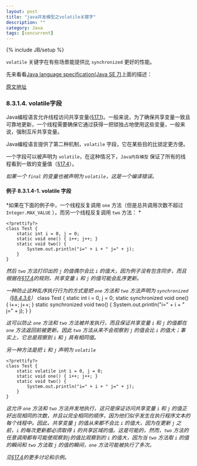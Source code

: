 ```yaml
---
layout: post
title: "java并发模型之volatile关键字"
description: ""
category: Java
tags: [concurrent]
---
```

{% include JB/setup %}

`volatile` 关键字在有些场景能提供比 `synchronized` 更好的性能。

先来看看[Java language specification(Java SE 7)](http://docs.oracle.com/javase/specs/jls/se7/html/index.html)上面的描述：

[原文地址](http://docs.oracle.com/javase/specs/jls/se7/html/jls-8.html#jls-8.3.1.4)


### 8.3.1.4. volatile字段

Java编程语言允许线程访问共享变量([§17.1](http://docs.oracle.com/javase/specs/jls/se7/html/jls-17.html#jls-17.1))。一般来说，为了确保共享变量一致且可靠地更新，一个线程需要确保它通过获得一把锁独占地使用这些变量，一般来说，强制互斥共享变量。

Java编程语言提供了第二种机制，`volatile` 字段，它在某些目的比锁定更方便。

一个字段可以被声明为 `volatile`，在这种情况下，`Java内存模型` 保证了所有的线程看到一致的变量值（[§17.4](http://docs.oracle.com/javase/specs/jls/se7/html/jls-17.html#jls-17.4)）。

*如果一个 `final` 的变量也被声明为 `volatile`，这是一个编译错误。*

#### 例子 8.3.1.4-1. volatile 字段

*如果在下面的例子中，一个线程反复调用 `one` 方法（但是总共调用次数不超过 `Integer.MAX_VALUE` ），而另一个线程反复调用 `two` 方法： *

    <?prettify?>
    class Test {
        static int i = 0, j = 0;
        static void one() { i++; j++; }
        static void two() {
            System.out.println("i=" + i + " j=" + j);
        }
    }

*然后 `two` 方法打印出的 `j` 的值偶尔会比 `i` 的值大，因为例子没有包含同步，而且根据在[§17.4](http://docs.oracle.com/javase/specs/jls/se7/html/jls-17.html#jls-17.4)的规则，共享变量 `i` 和 `j` 的值可能会乱序更新。*

*一种防止这种乱序执行行为的方式是把 `one` 方法和 `two` 方法声明为 `synchronized`（[§8.4.3.6](http://docs.oracle.com/javase/specs/jls/se7/html/jls-8.html#jls-8.4.3.6)）*
    <?prettify?>
    class Test {
        static int i = 0, j = 0;
        static synchronized void one() { i++; j++; }
        static synchronized void two() {
            System.out.println("i=" + i + " j=" + j);
        }
    }

*这可以防止 `one` 方法和 `two` 方法被并发执行，而且保证共享变量 `i` 和 `j` 的值都在 `one` 方法返回前被更新。因此 `two` 方法从来不会观察到 `j` 的值会比 `i` 的值大；事实上，它总是观察到 `i` 和 `j` 具有相同值。*

*另一种方法是把 `i` 和 `j` 声明为 `volatile`*

    <?prettify?>
    class Test {
        static volatile int i = 0, j = 0;
        static void one() { i++; j++; }
        static void two() {
            System.out.println("i=" + i + " j=" + j);
        }
    }

*这允许 `one` 方法和 `two` 方法并发地执行，这只是保证访问共享变量 `i` 和 `j` 的值正好出现相同的次数，并且以完全相同的顺序，因为他们似乎发生在执行程序文本的每个线程中。因此，共享变量 `j` 的值从来都不会比 `i` 的值大，因为在更新 `j` 之前，`i` 的每次更新都必须取得 `i` 的共享区域的值。这是可能的，然而，`two` 方法的任意调用都有可能使观察到`j`的值比观察到的 `i` 的值大，因为当 `two` 方法取 `i` 的值的瞬间和 `two` 方法取 `j` 的值的瞬间，`one` 方法可能被执行了多次。*

*见[§17.4](/Java/2014/03/03/java-memory-model/)的更多讨论和示例。*

